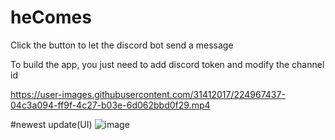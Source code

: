 # heComes
Click the button to let the discord bot send a message

To build the app, you just need to add discord token and modify the channel id

https://user-images.githubusercontent.com/31412017/224967437-04c3a094-ff9f-4c27-b03e-6d062bbd0f29.mp4

#newest update(UI)
![image](https://user-images.githubusercontent.com/31412017/225381130-9c3d98ae-5647-46f7-8ca2-94c8c48481ad.png)
